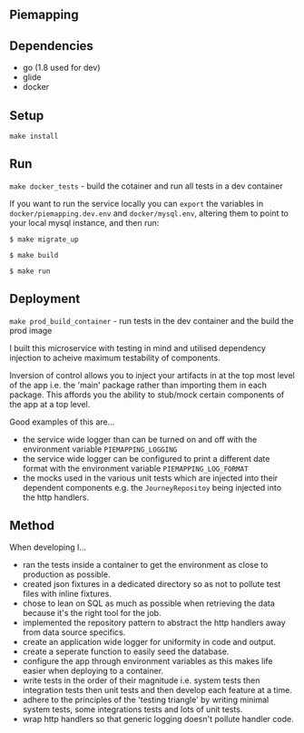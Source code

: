 ## Piemapping

## Dependencies

- go (1.8 used for dev)
- glide
- docker

## Setup

`make install`

## Run

`make docker_tests` - build the cotainer and run all tests in a dev container

If you want to run the service locally you can `export` the variables in `docker/piemapping.dev.env` and `docker/mysql.env`, altering them to point to your local mysql instance, and then run:
```
$ make migrate_up

$ make build

$ make run
```
## Deployment

`make prod_build_container` - run tests in the dev container and the build the prod image

I built this microservice with testing in mind and utilised dependency injection to acheive maximum testability of components.

Inversion of control allows you to inject your artifacts in at the top most level of the app i.e. the 'main' package rather than importing them in each package. This affords you the ability to stub/mock certain components of the app at a top level.

Good examples of this are...
  - the service wide logger than can be turned on and off with the environment variable `PIEMAPPING_LOGGING`
  - the service wide logger can be configured to print a different date format with the environment variable `PIEMAPPING_LOG_FORMAT`
  - the mocks used in the various unit tests which are injected into their dependent components e.g. the `JourneyRepositoy` being injected into the http handlers.

## Method

When developing I...
  - ran the tests inside a container to get the environment as close to production as possible.
  - created json fixtures in a dedicated directory so as not to pollute test files with inline fixtures.
  - chose to lean on SQL as much as possible when retrieving the data because it's the right tool for the job.
  - implemented the repository pattern to abstract the http handlers away from data source specifics.
  - create an application wide logger for uniformity in code and output.
  - create a seperate function to easily seed the database.
  - configure the app through environment variables as this makes life easier when deploying to a container.
  - write tests in the order of their magnitude i.e. system tests then integration tests then unit tests and then develop each feature at a time.
  - adhere to the principles of the 'testing triangle' by writing minimal system tests, some integrations tests and lots of unit tests.
  - wrap http handlers so that generic logging doesn't pollute handler code.
  

  
